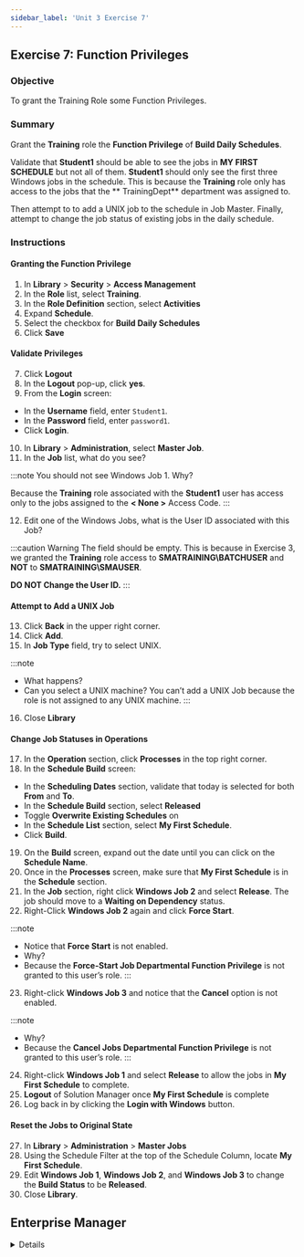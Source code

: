 ```yaml
---
sidebar_label: 'Unit 3 Exercise 7'
---
```


## Exercise 7: Function Privileges

### Objective

To grant the Training Role some Function Privileges.

### Summary

Grant the **Training** role the **Function Privilege** of **Build Daily Schedules**.

Validate that **Student1** should be able to see the jobs in **MY FIRST SCHEDULE** but not all of them. **Student1** should only see the first three Windows jobs in the schedule. This is because the **Training** role only has access to the jobs that the ** TrainingDept** department was assigned to.

Then attempt to to add a UNIX job to the schedule in Job Master. Finally, attempt to change the job status of existing jobs in the daily schedule.

### Instructions

#### Granting the Function Privilege

1. In **Library** > **Security** > **Access Management**
2. In the **Role** list, select **Training**.
3. In the **Role Definition** section, select **Activities**
4. Expand **Schedule**.
5. Select the checkbox for **Build Daily Schedules**
6. Click **Save**

#### Validate Privileges

7. Click **Logout**
8. In the **Logout** pop-up, click **yes**.
9. From the **Login** screen:
  * In the **Username** field, enter ```Student1```.
  * In the **Password** field, enter ```password1```.
  * Click **Login**.
10. In **Library** > **Administration**, select **Master Job**.
11. In the **Job** list, what do you see?

:::note
You should not see Windows Job 1. Why? 

Because the **Training** role associated with the **Student1** user has access only to the jobs assigned to the **< None >** Access Code.
:::

12. Edit one of the Windows Jobs, what is the User ID associated with this Job?

:::caution Warning
The field should be empty. This is because in Exercise 3, we granted the **Training** role access to **SMATRAINING\BATCHUSER** and **NOT** to **SMATRAINING\SMAUSER**. 

**DO NOT Change the User ID.**
:::

#### Attempt to Add a UNIX Job
13. Click **Back** in the upper right corner.
14. Click **Add**.
15. In **Job Type** field, try to select UNIX.

:::note
* What happens?
* Can you select a UNIX machine?
You can’t add a UNIX Job because the role is not assigned to any UNIX machine.
:::

16. Close **Library**

#### Change Job Statuses in Operations

17. In the **Operation** section, click **Processes** in the top right corner.
18. In the **Schedule Build** screen:
  * In the **Scheduling Dates** section, validate that today is selected for both **From** and **To**.
  * In the **Schedule Build** section, select **Released**
  * Toggle **Overwrite Existing Schedules** on
  * In the **Schedule List** section, select **My First Schedule**.
  * Click **Build**.
19. On the **Build** screen, expand out the date until you can click on the **Schedule Name**.
20. Once in the **Processes** screen, make sure that **My First Schedule** is in the **Schedule** section.
21. In the **Job** section, right click **Windows Job 2** and select **Release**. The job should move to a **Waiting on Dependency** status.
22. Right-Click **Windows Job 2** again and click **Force Start**.

:::note
* Notice that **Force Start** is not enabled. 
* Why?
* Because the **Force-Start Job Departmental Function Privilege** is not granted to this user’s role.
:::

23. Right-click **Windows Job 3** and notice that the **Cancel** option is not enabled. 

:::note
* Why?
* Because the **Cancel Jobs Departmental Function Privilege** is not granted to this user’s role.
:::

24. Right-click **Windows Job 1** and select **Release** to allow the jobs in **My First Schedule** to complete.
25. **Logout** of Solution Manager once **My First Schedule** is complete 
26. Log back in by clicking the **Login with Windows** button.

#### Reset the Jobs to Original State

27. In **Library** > **Administration** > **Master Jobs**
28. Using the Schedule Filter at the top of the Schedule Column, locate **My First Schedule**.
29. Edit **Windows Job 1**, **Windows Job 2**, and **Windows Job 3** to change the **Build Status** to be **Released**.
30. Close **Library**.



## Enterprise Manager

<details>

:::tip [Walkthrough Video - Unit 3 Exercise 6](../static/videobasic/U3E6.mp4)
:::

#### Granting the Function Privilege

1. In **Security**, expand **Privileges**, double click on **Function Privileges**. 
2. In the **Select Role** drop-down, select **Training**.
3. In the **Revoked** column, select **Build Daily Schedules** and using the green arrow move the privilege to the **Granted** column.
4. Close the **Function Privileges** tab.
5. Open the **Matrix** view and check if **My First Schedule** is completed. If not, cancel any Job that is keeping the Schedule open.
6. Close the **Matrix** view.

#### Validate Privileges

7. Click the **Lock** icon in the top left corner to log out of Enterprise Manager.
8. In the **Confirm Logout** window, click **OK**.
9. From the OpCon/xps Login screen:
  * In the **Username** field, enter ```Student1```.
  * In the **Password** field, enter ```password1```.
  * Click **Login**.
10. In **Administration** section, double click **Job Master**.
11. In the **Schedule** drop-down, select **My First Schedule**.
12. In the **Job** Drop-down, what do you see?

:::note
You should only see 3 Windows Jobs. Why? 

Because the **Training** role associated with the **Student1** user has access only to the jobs assigned to the **TrainingDept**.
:::

13. Select **Windows Job 1**, what is the User ID associated with this Job?

:::caution Warning
The field should be empty. This is becuase in Exercise 3, we granted the **Training** role access to **SMATRAINING\BATCHUSER** and **NOT** to **SMATRAINING\SMAUSER**. 

**DO NOT Change the User ID.**
:::

#### Attempt to Add a UNIX Job
14. Click **Add** in the upper right corner.
15. In **Job Type** field, try to select UNIX.

:::note
* What happens?
* Can you select a UNIX machine?
You can’t add a UNIX Job because the role is not assigned to any UNIX machine.
:::

16. Click **Cancel** in the top right corner.
17. Close the **Job Master** tab.

#### Change Job Statuses in Matrix
**
18. In the **Operation** section, double click **Schedule Build**.
19. In the **Schedule Build** pop-up window:
  * In the **Scheudle Selection** section, select **My First Schedule**.
  * In the **Scheduling Dates** section, validate that today is selected for both **Start** and **Stop**.
  * Check the box for **Overwrite existing schedules**.
  * Click **Build**.
  * In the **Build Properties** window, select **Released** and ** OK**.
  * Close the **Schedule Build** pop-up window
20. In the **Operation** section, double click **Matrix**.
21. In the **Calendar** on the **Matrix** screen, make sure today’s date is selected.
22. In the **Schedule** section, select **My First Schedule**.
23. In the **Job** section, right click **Windows Job 2** and select **Release**. The job should move to a **Waiting on Dependency** status.
24. Right-Click **Windows Job 2** again and click **Force Start**.

:::note
* Notice that **Force Start** is not enabled. 
* Why?
* Because the **Force-Start Job Departmental Function Privilege** is not granted to this user’s role.
:::

25. Right-click **Windows Job 3** and notice that the **Cancel** option is not enabled. 

:::note
* Why?
* Because the **Cancel Jobs Departmental Function Privilege** is not granted to this user’s role.
:::

26. Right-click **Windows Job 1** and select **Release** to allow the jobs in **My First Schedule** to complete.
28. Click the **Lock** icon to logout of Enterprise Manager. 
29. Click **OK** to confirm you are logging out.
30. Leave both the **Username** and the **Password** fields blank.
31. Click **Login**.

</details>